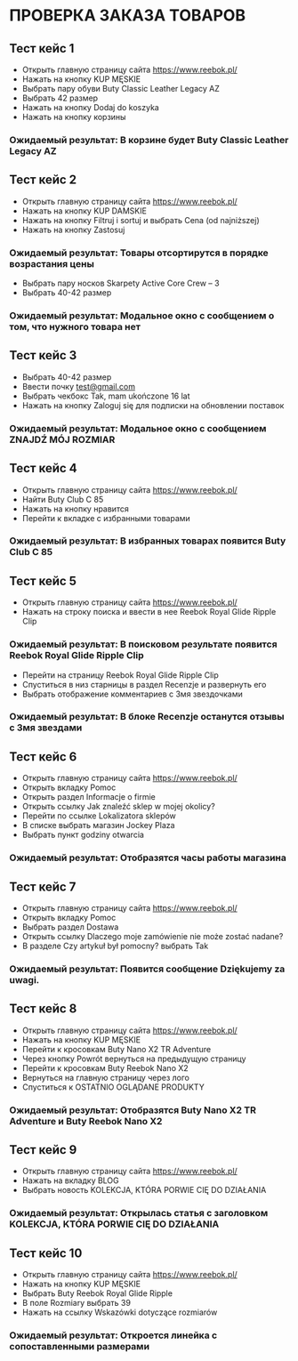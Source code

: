 # ПРОВЕРКА ЗАКАЗА ТОВАРОВ

## Тест кейс 1
- Открыть главную страницу сайта https://www.reebok.pl/
- Нажать на кнопку KUP MĘSKIE
- Выбрать пару обуви Buty Classic Leather Legacy AZ
- Выбрать 42 размер
- Нажать на кнопку Dodaj do koszyka
- Нажать на кнопку корзины

### Ожидаемый результат: В корзине будет Buty Classic Leather Legacy AZ

## Тест кейс 2
- Открыть главную страницу сайта https://www.reebok.pl/
- Нажать на кнопку KUP DAMSKIE
- Нажать на кнопку Filtruj i sortuj и выбрать Cena (od najniższej)
- Нажать на кнопку Zastosuj

### Ожидаемый результат: Товары отсортирутся в порядке возрастания цены

- Выбрать пару носков Skarpety Active Core Crew – 3 
- Выбрать 40-42 размер

### Ожидаемый результат: Модальное окно с сообщением о том, что нужного товара нет

## Тест кейс 3

- Выбрать 40-42 размер
- Ввести почку test@gmail.com
- Выбрать чекбокс Tak, mam ukończone 16 lat
- Нажать на кнопку Zaloguj się для подписки на обновлении поставок

### Ожидаемый результат: Модальное окно с сообщением ZNAJDŹ MÓJ ROZMIAR

## Тест кейс 4

- Открыть главную страницу сайта https://www.reebok.pl/
- Найти Buty Club C 85
- Нажать на кнопку нравится
- Перейти к вкладке с избранными товарами

### Ожидаемый результат: В избранных товарах появится Buty Club C 85

## Тест кейс 5

- Открыть главную страницу сайта https://www.reebok.pl/
- Нажать на строку поиска и ввести в нее Reebok Royal Glide Ripple Clip

### Ожидаемый результат: В поисковом результате появится Reebok Royal Glide Ripple Clip

- Перейти на страницу Reebok Royal Glide Ripple Clip
- Спуститься в низ старницы в раздел Recenzje и развернуть его
- Выбрать отображение комментариев с 3мя звездочками

### Ожидаемый результат: В блоке Recenzje останутся отзывы с 3мя звездами 

## Тест кейс 6
- Открыть главную страницу сайта https://www.reebok.pl/
- Открыть вкладку Pomoc
- Открыть раздел Informacje o firmie
- Открыть ссылку Jak znaleźć sklep w mojej okolicy?
- Перейти по ссылке Lokalizatora sklepów
- В списке выбрать магазин Jockey Plaza
- Выбрать пункт godziny otwarcia
### Ожидаемый результат: Отобразятся часы работы магазина

## Тест кейс 7

- Открыть главную страницу сайта https://www.reebok.pl/
- Открыть вкладку Pomoc
- Выбрать раздел Dostawa
- Открыть ссылку Dlaczego moje zamówienie nie może zostać nadane?
- В разделе Czy artykuł był pomocny? выбрать Tak

### Ожидаемый результат: Появится сообщение Dziękujemy za uwagi.

## Тест кейс 8

- Открыть главную страницу сайта https://www.reebok.pl/
- Нажать на кнопку KUP MĘSKIE
- Перейти к кросовкам Buty Nano X2 TR Adventure
- Через кнопку Powrót вернуться на предыдущую страницу
- Перейти к кросовкам Buty Reebok Nano X2
- Вернуться на главную страницу через лого
- Спуститься к OSTATNIO OGLĄDANE PRODUKTY
### Ожидаемый результат: Отобразятся Buty Nano X2 TR Adventure и Buty Reebok Nano X2

## Тест кейс 9

- Открыть главную страницу сайта https://www.reebok.pl/
- Нажать на вкладку BLOG
- Выбрать новость KOLEKCJA, KTÓRA PORWIE CIĘ DO DZIAŁANIA
### Ожидаемый результат: Открылась статья с заголовком KOLEKCJA, KTÓRA PORWIE CIĘ DO DZIAŁANIA

## Тест кейс 10

- Открыть главную страницу сайта https://www.reebok.pl/
- Нажать на кнопку KUP MĘSKIE
- Выбрать Buty Reebok Royal Glide Ripple
- В поле Rozmiary выбрать 39
- Нажать на ссылку Wskazówki dotyczące rozmiarów

### Ожидаемый результат: Откроется линейка с сопоставленными размерами
